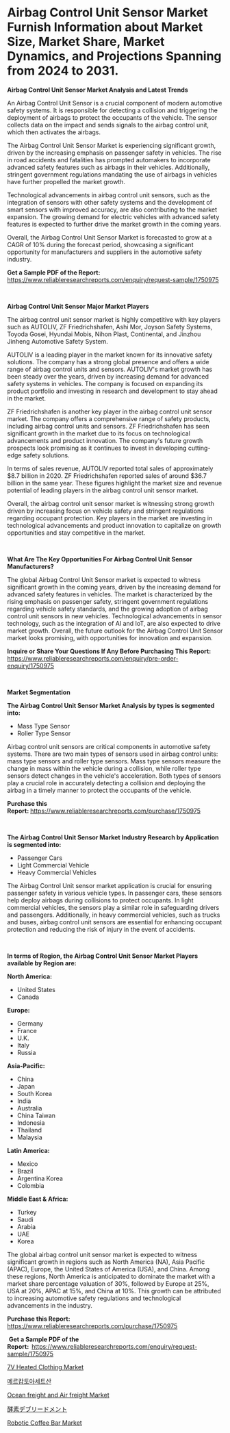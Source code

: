 <p><h1>Airbag Control Unit Sensor Market Furnish Information about Market Size, Market Share, Market Dynamics, and Projections Spanning from 2024 to 2031.</h1></p><p><strong>Airbag Control Unit Sensor Market Analysis and Latest Trends</strong></p>
<p><p>An Airbag Control Unit Sensor is a crucial component of modern automotive safety systems. It is responsible for detecting a collision and triggering the deployment of airbags to protect the occupants of the vehicle. The sensor collects data on the impact and sends signals to the airbag control unit, which then activates the airbags.</p><p>The Airbag Control Unit Sensor Market is experiencing significant growth, driven by the increasing emphasis on passenger safety in vehicles. The rise in road accidents and fatalities has prompted automakers to incorporate advanced safety features such as airbags in their vehicles. Additionally, stringent government regulations mandating the use of airbags in vehicles have further propelled the market growth.</p><p>Technological advancements in airbag control unit sensors, such as the integration of sensors with other safety systems and the development of smart sensors with improved accuracy, are also contributing to the market expansion. The growing demand for electric vehicles with advanced safety features is expected to further drive the market growth in the coming years.</p><p>Overall, the Airbag Control Unit Sensor Market is forecasted to grow at a CAGR of 10% during the forecast period, showcasing a significant opportunity for manufacturers and suppliers in the automotive safety industry.</p></p>
<p><strong>Get a Sample PDF of the Report:&nbsp;</strong> <a href="https://www.reliableresearchreports.com/enquiry/request-sample/1750975">https://www.reliableresearchreports.com/enquiry/request-sample/1750975</a></p>
<p>&nbsp;</p>
<p><strong>Airbag Control Unit Sensor Major Market Players</strong></p>
<p><p>The airbag control unit sensor market is highly competitive with key players such as AUTOLIV, ZF Friedrichshafen, Ashi Mor, Joyson Safety Systems, Toyoda Gosei, Hyundai Mobis, Nihon Plast, Continental, and Jinzhou Jinheng Automotive Safety System. </p><p>AUTOLIV is a leading player in the market known for its innovative safety solutions. The company has a strong global presence and offers a wide range of airbag control units and sensors. AUTOLIV's market growth has been steady over the years, driven by increasing demand for advanced safety systems in vehicles. The company is focused on expanding its product portfolio and investing in research and development to stay ahead in the market.</p><p>ZF Friedrichshafen is another key player in the airbag control unit sensor market. The company offers a comprehensive range of safety products, including airbag control units and sensors. ZF Friedrichshafen has seen significant growth in the market due to its focus on technological advancements and product innovation. The company's future growth prospects look promising as it continues to invest in developing cutting-edge safety solutions.</p><p>In terms of sales revenue, AUTOLIV reported total sales of approximately $8.7 billion in 2020. ZF Friedrichshafen reported sales of around $36.7 billion in the same year. These figures highlight the market size and revenue potential of leading players in the airbag control unit sensor market.</p><p>Overall, the airbag control unit sensor market is witnessing strong growth driven by increasing focus on vehicle safety and stringent regulations regarding occupant protection. Key players in the market are investing in technological advancements and product innovation to capitalize on growth opportunities and stay competitive in the market.</p></p>
<p>&nbsp;</p>
<p><strong>What Are The Key Opportunities For Airbag Control Unit Sensor Manufacturers?</strong></p>
<p><p>The global Airbag Control Unit Sensor market is expected to witness significant growth in the coming years, driven by the increasing demand for advanced safety features in vehicles. The market is characterized by the rising emphasis on passenger safety, stringent government regulations regarding vehicle safety standards, and the growing adoption of airbag control unit sensors in new vehicles. Technological advancements in sensor technology, such as the integration of AI and IoT, are also expected to drive market growth. Overall, the future outlook for the Airbag Control Unit Sensor market looks promising, with opportunities for innovation and expansion.</p></p>
<p><strong>Inquire or Share Your Questions If Any Before Purchasing This Report:</strong> <a href="https://www.reliableresearchreports.com/enquiry/pre-order-enquiry/1750975">https://www.reliableresearchreports.com/enquiry/pre-order-enquiry/1750975</a></p>
<p>&nbsp;</p>
<p><strong>Market Segmentation</strong></p>
<p><strong>The Airbag Control Unit Sensor Market Analysis by types is segmented into:</strong></p>
<p><ul><li>Mass Type Sensor</li><li>Roller Type Sensor</li></ul></p>
<p><p>Airbag control unit sensors are critical components in automotive safety systems. There are two main types of sensors used in airbag control units: mass type sensors and roller type sensors. Mass type sensors measure the change in mass within the vehicle during a collision, while roller type sensors detect changes in the vehicle's acceleration. Both types of sensors play a crucial role in accurately detecting a collision and deploying the airbag in a timely manner to protect the occupants of the vehicle.</p></p>
<p><strong>Purchase this Report:&nbsp;</strong><a href="https://www.reliableresearchreports.com/purchase/1750975">https://www.reliableresearchreports.com/purchase/1750975</a></p>
<p>&nbsp;</p>
<p><strong>The Airbag Control Unit Sensor Market Industry Research by Application is segmented into:</strong></p>
<p><ul><li>Passenger Cars</li><li>Light Commercial Vehicle</li><li>Heavy Commercial Vehicles</li></ul></p>
<p><p>The Airbag Control Unit sensor market application is crucial for ensuring passenger safety in various vehicle types. In passenger cars, these sensors help deploy airbags during collisions to protect occupants. In light commercial vehicles, the sensors play a similar role in safeguarding drivers and passengers. Additionally, in heavy commercial vehicles, such as trucks and buses, airbag control unit sensors are essential for enhancing occupant protection and reducing the risk of injury in the event of accidents.</p></p>
<p>&nbsp;</p>
<p><strong>In terms of Region, the Airbag Control Unit Sensor Market Players available by Region are:</strong></p>
<p>
    <p> <strong> North America: </strong>
        <ul>
            <li>United States</li>
            <li>Canada</li>
        </ul>
        </p> 
    <p> <strong> Europe: </strong>
        <ul>
            <li>Germany</li>
            <li>France</li>
            <li>U.K.</li>
            <li>Italy</li>
            <li>Russia</li>
        </ul>
        </p> 
    <p> <strong> Asia-Pacific: </strong>
        <ul>
            <li>China</li>
            <li>Japan</li>
            <li>South Korea</li>
            <li>India</li>
            <li>Australia</li>
            <li>China Taiwan</li>
            <li>Indonesia</li>
            <li>Thailand</li>
            <li>Malaysia</li>
        </ul>
        </p> 
    <p> <strong> Latin America: </strong>
        <ul>
            <li>Mexico</li>
            <li>Brazil</li>
            <li>Argentina Korea</li>
            <li>Colombia</li>
        </ul>
        </p> 
    <p> <strong> Middle East & Africa: </strong>
        <ul>
            <li>Turkey</li>
            <li>Saudi</li>
            <li>Arabia</li>
            <li>UAE</li>
            <li>Korea</li>
        </ul>
    </p>
    </p>
<p><p>The global airbag control unit sensor market is expected to witness significant growth in regions such as North America (NA), Asia Pacific (APAC), Europe, the United States of America (USA), and China. Among these regions, North America is anticipated to dominate the market with a market share percentage valuation of 30%, followed by Europe at 25%, USA at 20%, APAC at 15%, and China at 10%. This growth can be attributed to increasing automotive safety regulations and technological advancements in the industry.</p></p>
<p><strong>Purchase this Report: </strong><a href="https://www.reliableresearchreports.com/purchase/1750975">https://www.reliableresearchreports.com/purchase/1750975</a></p>
<p>&nbsp;<strong>Get a Sample PDF of the Report:&nbsp;&nbsp;</strong><a href="https://www.reliableresearchreports.com/enquiry/request-sample/1750975">https://www.reliableresearchreports.com/enquiry/request-sample/1750975</a></p>
<p><strong></strong></p>
<p><p><a href="https://view.publitas.com/reportprime-1/7v-heated-clothing-market-size-growth-and-forecast-from-2023-2030/">7V Heated Clothing Market</a></p><p><a href="https://github.com/bunxhcci35271755/Market-Research-Report-List-1/blob/main/9253597188060.md">메르캅토아세트산</a></p><p><a href="https://view.publitas.com/reportprime-1/ocean-freight-and-air-freight-market-research-report-unlocks-analysis-on-the-market-financial-status-market-size-and-market-revenue-upto-2030/">Ocean freight and Air freight Market</a></p><p><a href="https://github.com/hwbcz413288296/Market-Research-Report-List-1/blob/main/4117148188126.md">酵素デブリードメント</a></p><p><a href="https://issuu.com/reportprime-2/docs/robotic-coffee-bar-market-size-2030.pptx">Robotic Coffee Bar Market</a></p></p>